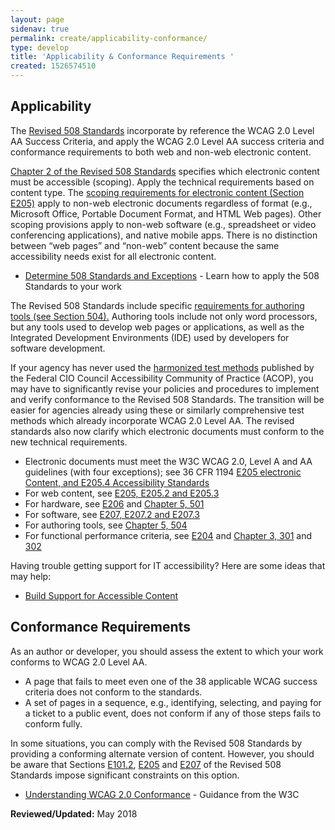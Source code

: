 ```yaml
---
layout: page
sidenav: true
permalink: create/applicability-conformance/
type: develop
title: 'Applicability & Conformance Requirements '
created: 1526574510
---
```


## Applicability

The [Revised 508 Standards][1] incorporate by reference the WCAG 2.0 Level AA Success Criteria, and apply the WCAG 2.0 Level AA success criteria and conformance requirements to both web and non-web electronic content.

 [Chapter 2 of the Revised 508 Standards][2] specifies which electronic content must be accessible (scoping). Apply the technical requirements based on content type. The [scoping requirements for electronic content (Section E205)][3] apply to non-web electronic documents regardless of format (e.g., Microsoft Office, Portable Document Format, and HTML Web pages). Other scoping provisions apply to non-web software (e.g., spreadsheet or video conferencing applications), and native mobile apps. There is no distinction between “web pages” and “non-web” content because the same accessibility needs exist for all electronic content.

  * [Determine 508 Standards and Exceptions][4] - Learn how to apply the 508 Standards to your work

The Revised 508 Standards include specific  [requirements for authoring tools (see Section 504).][5] Authoring tools include not only word processors, but any tools used to develop web pages or applications, as well as the Integrated Development Environments (IDE) used by developers for software development.

If your agency has never used the [harmonized test methods][6] published by the Federal CIO Council Accessibility Community of Practice (ACOP), you may have to significantly revise your policies and procedures to implement and verify conformance to the Revised 508 Standards. The transition will be easier for agencies already using these or similarly comprehensive test methods which already incorporate WCAG 2.0 Level AA. The revised standards also now clarify which electronic documents must conform to the new technical requirements.

  * Electronic documents must meet the W3C WCAG 2.0, Level A and AA guidelines (with four exceptions); see 36 CFR 1194  [E205 electronic Content, and E205.4 Accessibility Standards][7]
  * For web content, see [E205, E205.2 and E205.3][7]
  * For hardware, see [E206][8] and [Chapter 5, 501][9]
  * For software, see [E207, E207.2 and E207.3][10]
  * For authoring tools, see [Chapter 5, 504][11]
  * For functional performance criteria, see [E204][12] and [Chapter 3, 301][13] and  [302][14]

Having trouble getting support for IT accessibility? Here are some ideas that may help:

  * [Build Support for Accessible Content][15]

## Conformance Requirements

As an author or developer, you should assess the extent to which your work conforms to WCAG 2.0 Level AA.

  * A page that fails to meet even one of the 38 applicable WCAG success criteria does not conform to the standards.
  * A set of pages in a sequence, e.g., identifying, selecting, and paying for a ticket to a public event, does not conform if any of those steps fails to conform fully.

In some situations, you can comply with the Revised 508 Standards by providing a conforming alternate version of content. However, you should be aware that Sections [E101.2][16], [E205][7] and [E207][10] of the Revised 508 Standards impose significant constraints on this option.

  * [Understanding WCAG 2.0 Conformance][17] - Guidance from the W3C

  


**Reviewed/Updated:** May 2018

 [1]: https://www.access-board.gov/guidelines-and-standards/communications-and-it/about-the-ict-refresh/final-rule/text-of-the-standards-and-guidelines
 [2]: https://www.access-board.gov/guidelines-and-standards/communications-and-it/about-the-ict-refresh/final-rule/text-of-the-standards-and-guidelines#E201-application
 [3]: https://www.access-board.gov/guidelines-and-standards/communications-and-it/about-the-ict-refresh/final-rule/text-of-the-standards-and-guidelines#E205-content
 [4]: /buy/determine-508-standards-exceptions
 [5]: https://www.access-board.gov/guidelines-and-standards/communications-and-it/about-the-ict-refresh/final-rule/text-of-the-standards-and-guidelines#E204-functional-performance-criteria
 [6]: /test/web-software
 [7]: https://www.access-board.gov/guidelines-and-standards/communications-and-it/about-the-ict-refresh/final-rule/single-file-version#E205-content
 [8]: https://www.access-board.gov/guidelines-and-standards/communications-and-it/about-the-ict-refresh/final-rule/single-file-version#E206-hardware
 [9]: http://www.access-board.gov/guidelines-and-standards/communications-and-it/about-the-ict-refresh/final-rule/single-file-version#501-general
 [10]: https://www.access-board.gov/guidelines-and-standards/communications-and-it/about-the-ict-refresh/final-rule/single-file-version#E207-software
 [11]: http://www.access-board.gov/guidelines-and-standards/communications-and-it/about-the-ict-refresh/final-rule/single-file-version#504-authoring-tools
 [12]: https://www.access-board.gov/guidelines-and-standards/communications-and-it/about-the-ict-refresh/final-rule/single-file-version#E204-functional-performance-criteria
 [13]: http://www.access-board.gov/guidelines-and-standards/communications-and-it/about-the-ict-refresh/final-rule/single-file-version#301-general
 [14]: https://www.access-board.gov/guidelines-and-standards/communications-and-it/about-the-ict-refresh/final-rule/single-file-version#302-functional-performance-criteria
 [15]: /manage/support-accessible-content
 [16]: https://www.access-board.gov/guidelines-and-standards/communications-and-it/about-the-ict-refresh/final-rule/single-file-version#E101-general
 [17]: http://www.w3.org/TR/UNDERSTANDING-WCAG20/conformance.html